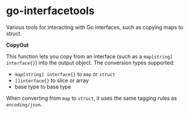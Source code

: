go-interfacetools
=================

Various tools for interacting with Go interfaces, such as copying maps to struct.

**CopyOut**

This function lets you copy from an interface (such as a `map[string] interface{}`) into the output object.
The conversion types supported:

* `map[string] interface{}` to `map` or `struct`
* `[]interface{}` to slice or array
* base type to base type

When converting from `map` to `struct`, it uses the same tagging rules as `encoding/json`.
